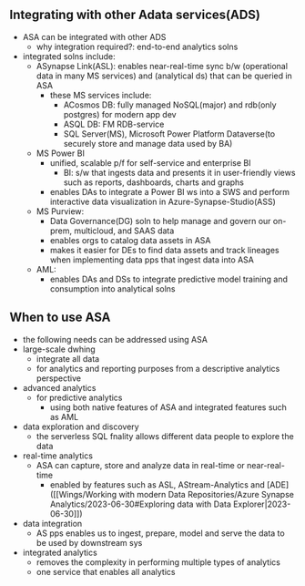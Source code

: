 ## Integrating with other Adata services(ADS)
- ASA can be integrated with other ADS
	- why integration required?: end-to-end analytics solns
- integrated solns include:
	- ASynapse Link(ASL): enables near-real-time sync b/w (operational data in many MS services) and (analytical ds) that can be queried in ASA
		- these MS services include:
			- ACosmos DB: fully managed NoSQL(major) and rdb(only postgres) for modern app dev
			- ASQL DB: FM RDB-service
			- SQL Server(MS), Microsoft Power Platform Dataverse(to securely store and manage data used by BA)
	- MS Power BI
		- unified, scalable p/f for self-service and enterprise BI 	
			- BI: s/w that ingests data and presents it in user-friendly views such as reports, dashboards, charts and graphs
		- enables DAs to integrate a Power BI ws into a SWS and perform interactive data visualization in Azure-Synapse-Studio(ASS)
	- MS Purview:
		- Data Governance(DG) soln to help manage and govern our on-prem, multicloud, and SAAS data
		- enables orgs to catalog data assets in ASA
		- makes it easier for DEs to find data assets and track lineages when implementing data pps that ingest data into ASA
	- AML:
		- enables DAs and DSs to integrate predictive model training and consumption into analytical solns

## When to use ASA
- the following needs can be addressed using ASA
- large-scale dwhing
	- integrate all data
	- for analytics and reporting purposes from a descriptive analytics perspective
- advanced analytics
	- for predictive analytics
		- using both native features of ASA and integrated features such as AML
- data exploration and discovery
	- the serverless SQL fnality allows different data people to explore the data
- real-time analytics
	- ASA can capture, store and analyze data in real-time or near-real-time
		- enabled by features such as ASL, AStream-Analytics and [ADE]([[Wings/Working with modern Data Repositories/Azure Synapse Analytics/2023-06-30#Exploring data with Data Explorer|2023-06-30]])
- data integration
	- AS pps enables us to ingest, prepare, model and serve the data to be used by downstream sys
- integrated analytics
	- removes the complexity in performing multiple types of analytics
	- one service that enables all analytics